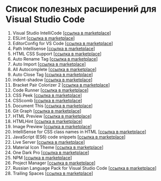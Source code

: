 # Список полезных расширений для Visual Studio Code
1. Visual Studio IntelliCode [[ссылка в marketplace](https://marketplace.visualstudio.com/items?itemName=VisualStudioExptTeam.vscodeintellicode)]
2. ESLint [[ссылка в marketplace](https://marketplace.visualstudio.com/items?itemName=dbaeumer.vscode-eslint)]
3. EditorConfig for VS Code [[ссылка в marketplace](https://marketplace.visualstudio.com/items?itemName=EditorConfig.EditorConfig)]
4. Path Intellisense [[ссылка в marketplace](https://marketplace.visualstudio.com/items?itemName=christian-kohler.path-intellisense)]
5. HTML CSS Support [[ссылка в marketplace](https://marketplace.visualstudio.com/items?itemName=ecmel.vscode-html-css)]
6. Auto Rename Tag [[ссылка в marketplace](https://marketplace.visualstudio.com/items?itemName=formulahendry.auto-rename-tag)]
7. Auto Import [[ссылка в marketplace](https://marketplace.visualstudio.com/items?itemName=steoates.autoimport)]
8. All Autocomplete [[ссылка в marketplace](https://marketplace.visualstudio.com/items?itemName=Atishay-Jain.All-Autocomplete)]
9. Auto Close Tag [[ссылка в marketplace](https://marketplace.visualstudio.com/items?itemName=formulahendry.auto-close-tag)]
10. indent-shadow [[ссылка в marketplace](https://marketplace.visualstudio.com/items?itemName=oderwat.indent-rainbow)]
11. Bracket Pair Colorizer 2 [[ссылка в marketplace](https://marketplace.visualstudio.com/items?itemName=CoenraadS.bracket-pair-colorizer-2)]
12. Code Runner [[ссылка в marketplace](https://marketplace.visualstudio.com/items?itemName=formulahendry.code-runner)]
13. CSS Peek [[ссылка в marketplace](https://marketplace.visualstudio.com/items?itemName=pranaygp.vscode-css-peek)]
14. CSScomb [[ссылка в marketplace](https://marketplace.visualstudio.com/items?itemName=mrmlnc.vscode-csscomb)]
15. Document This [[ссылка в marketplace](https://marketplace.visualstudio.com/items?itemName=oouo-diogo-perdigao.docthis)]
16. Git Graph [[ссылка в marketplace](https://marketplace.visualstudio.com/items?itemName=mhutchie.git-graph)]
17. HTML Preview [[ссылка в marketplace](https://marketplace.visualstudio.com/items?itemName=tht13.html-preview-vscode)]
18. HTMLHint [[ссылка в marketplace](https://marketplace.visualstudio.com/items?itemName=mkaufman.HTMLHint)]
19. Image Preview [[ссылка в marketplace](https://marketplace.visualstudio.com/items?itemName=kisstkondoros.vscode-gutter-preview)]
20. IntelliSense for CSS class names in HTML [[ссылка в marketplace](https://marketplace.visualstudio.com/items?itemName=Zignd.html-css-class-completion)]
21. JavaScript (ES6) code snippets [[ссылка в marketplace](https://marketplace.visualstudio.com/items?itemName=xabikos.JavaScriptSnippets)]
22. Live Server [[ссылка в marketplace](https://marketplace.visualstudio.com/items?itemName=ritwickdey.LiveServer)]
23. Material Icon Theme [[ссылка в marketplace](https://marketplace.visualstudio.com/items?itemName=PKief.material-icon-theme)]
24. One Dark Pro [[ссылка в marketplace](https://marketplace.visualstudio.com/items?itemName=zhuangtongfa.Material-theme)]
25. NPM [[ссылка в marketplace](https://marketplace.visualstudio.com/items?itemName=eg2.vscode-npm-script)]
26. Project Manager [[ссылка в marketplace](https://marketplace.visualstudio.com/items?itemName=alefragnani.project-manager)]
27. Russian Language Pack for Visual Studio Code [[ссылка в marketplace](https://marketplace.visualstudio.com/items?itemName=MS-CEINTL.vscode-language-pack-ru)]
28. Trailing Spaces [[ссылка в marketplace](https://marketplace.visualstudio.com/items?itemName=shardulm94.trailing-spaces)]

